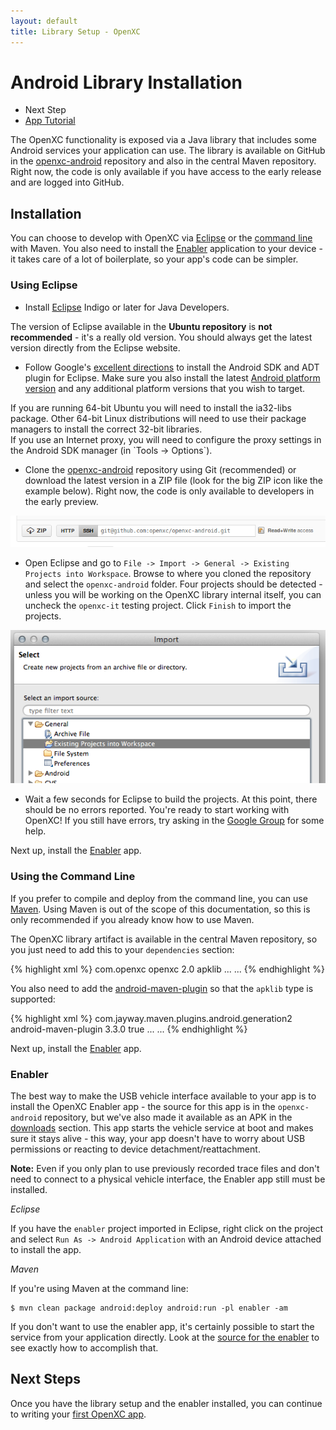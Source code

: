 ```yaml
---
layout: default
title: Library Setup - OpenXC
---
```


<div class="page-header">
    <h1>Android Library Installation</h1>
</div>

<div class="pull-right well">
    <ul class="nav nav-list">
        <li class="nav-header">Next Step</li>
        <li><a href="/getting-started/tutorial.html">
            App Tutorial <i class="icon-arrow-right"></i>
        </a></li>
    </p>
</div>

The OpenXC functionality is exposed via a Java library that includes some
Android services your application can use. The library is available on GitHub in
the [openxc-android][] repository and also in the central Maven repository.
Right now, the code is only available if you have access to the early release
and are logged into GitHub.

<div class="page-header">
    <h2>Installation</h2>
</div>

You can choose to develop with OpenXC via [Eclipse](#eclipse) or the [command
line](#cli) with Maven. You also need to install the [Enabler](#enabler)
application to your device - it takes care of a lot of boilerplate, so your
app's code can be simpler.

<div class="page-header">
    <h3><a name="eclipse">Using Eclipse</a></h3>
</div>

* Install [Eclipse](http://www.eclipse.org/downloads/) Indigo or later for Java
  Developers.

<div class="alert alert-error">
The version of Eclipse available in the <strong>Ubuntu repository</strong> is
<strong>not recommended</strong> - it's a really old version. You should always
get the latest version directly from the Eclipse website.
</div>

* Follow Google's [excellent
  directions](http://developer.android.com/sdk/index.html) to install the
  Android SDK and ADT plugin for Eclipse. Make sure you also install the latest
  [Android platform
  version](http://developer.android.com/sdk/installing/adding-packages.html) and
  any additional platform versions that you wish to target.

<div class="alert alert-error">
If you are running 64-bit Ubuntu you will need to install the ia32-libs package.
Other 64-bit Linux distributions will need to use their package managers to
install the correct 32-bit libraries.
</div>

<div class="alert alert-error">
If you use an Internet proxy, you will need to configure the proxy settings in
the Android SDK manager (in `Tools -> Options`).
</div>

* Clone the [openxc-android][] repository using Git (recommended) or download
  the latest version in a ZIP file (look for the big ZIP icon like the example
  below). Right now, the code is only available to developers in the early
  preview.

<a href="https://github.com/openxc/openxc-android">
<img src="/images/screenshots/github.png" />
</a>

* Open Eclipse and go to `File -> Import -> General -> Existing Projects into
  Workspace`. Browse to where you cloned the repository and select the
  `openxc-android` folder. Four projects should be detected - unless you will be
  working on the OpenXC library internal itself, you can uncheck the `openxc-it`
  testing project. Click `Finish` to import the projects.

![Importing a Project in Eclipse](/images/screenshots/eclipse-import.png)

* Wait a few seconds for Eclipse to build the projects. At this point, there
  should be no errors reported. You're ready to start working with OpenXC! If
  you still have errors, try asking in the [Google
  Group](/overview/discuss.html) for some help.

Next up, install the [Enabler](#enabler) app.

<div class="page-header">
    <h3><a name="cli">Using the Command Line</a></h3>
</div>

If you prefer to compile and deploy from the command line, you can use
[Maven](http://maven.apache.org/download.html). Using Maven is out of the scope
of this documentation, so this is only recommended if you already know how to
use Maven.

The OpenXC library artifact is available in the central Maven repository, so you
just need to add this to your `dependencies` section:

{% highlight xml %}
<dependencyManagement>
    <dependencies>
        <dependency>
            <groupId>com.openxc</groupId>
            <artifactId>openxc</artifactId>
            <version>2.0</version>
            <type>apklib</type>
        </dependency>
        ...
    </dependencies>
    ...
</dependencyManagement>
{% endhighlight %}

You also need to add the
[android-maven-plugin](http://code.google.com/p/maven-android-plugin/) so that
the `apklib` type is supported:

{% highlight xml %}
<build>
    <pluginManagement>
        <plugins>
            <plugin>
                <groupId>com.jayway.maven.plugins.android.generation2</groupId>
                <artifactId>android-maven-plugin</artifactId>
                <version>3.3.0</version>
                <extensions>true</extensions>
            </plugin>
        </plugins>
        ...
    </pluginManagement>
    ...
</build>
{% endhighlight %}

Next up, install the [Enabler](#enabler) app.

<div class="page-header">
    <h3><a name="enabler">Enabler</a></h3>
</div>

The best way to make the USB vehicle interface available to your app is to
install the OpenXC Enabler app - the source for this app is in the
`openxc-android` repository, but we've also made it available as an APK in the
[downloads][] section. This app starts the vehicle service at boot and makes
sure it stays alive - this way, your app doesn't have to worry about USB
permissions or reacting to device detachment/reattachment.

<div class="alert alert-error">
<strong>Note:</strong> Even if you only plan to use previously recorded trace
files and don't need to connect to a physical vehicle interface, the Enabler app
still must be installed.
</div>

*Eclipse*

If you have the `enabler` project imported in Eclipse, right click on the
project and select `Run As -> Android Application` with an Android device
attached to install the app.

*Maven*

If you're using Maven at the command line:

    $ mvn clean package android:deploy android:run -pl enabler -am

If you don't want to use the enabler app, it's certainly possible to start the
service from your application directly. Look at the [source for the
enabler][enabler] to see exactly how to accomplish that.

<div class="page-header">
<h2>Next Steps</h2>
</div>

Once you have the library setup and the enabler installed, you can continue to
writing your [first OpenXC app](/getting-started/tutorial.html).

[downloads]: https://github.com/openxc/openxc-android/downloads
[enabler]: https://github.com/openxc/openxc-android/tree/master/enabler
[openxc-android]: https://github.com/openxc/openxc-android
